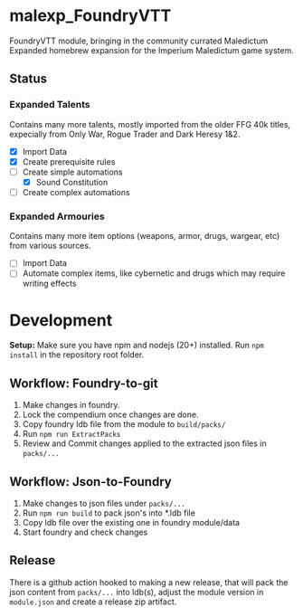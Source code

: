 # malexp_FoundryVTT
FoundryVTT module, bringing in the community currated Maledictum Expanded homebrew expansion for the Imperium Maledictum game system.

## Status
### Expanded Talents
Contains many more talents, mostly imported from the older FFG 40k titles, expecially from Only War, Rogue Trader and Dark Heresy 1&2.
- [x] Import Data
- [x] Create prerequisite rules
- [ ] Create simple automations
  - [x] Sound Constitution
- [ ] Create complex automations

### Expanded Armouries
Contains many more item options (weapons, armor, drugs, wargear, etc) from various sources.
- [ ] Import Data
- [ ] Automate complex items, like cybernetic and drugs which may require writing effects

# Development
**Setup:** Make sure you have npm and nodejs (20+) installed. Run `npm install` in the repository root folder.

## Workflow: Foundry-to-git
1. Make changes in foundry.
2. Lock the compendium once changes are done.
3. Copy foundry ldb file from the module to `build/packs/`
4. Run `npm run ExtractPacks`
5. Review and Commit changes applied to the extracted json files in `packs/...`

## Workflow: Json-to-Foundry
1. Make changes to json files under `packs/...`
2. Run `npm run build` to pack json's into *.ldb file
3. Copy ldb file over the existing one in foundry module/data
4. Start foundry and check changes

## Release
There is a github action hooked to making a new release, that will pack the json content from `packs/...` into ldb(s), adjust the module version in `module.json` and create a release zip artifact.